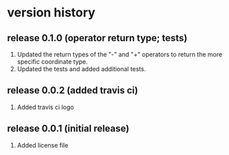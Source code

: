 # version history

## release 0.1.0 (operator return type; tests)
1.  Updated the return types of the "-" and "+" operators to return the more specific
    coordinate type.
2.  Updated the tests and added additional tests.

## release 0.0.2 (added travis ci)
1.  Added travis ci logo

## release 0.0.1 (initial release)
1.  Added license file